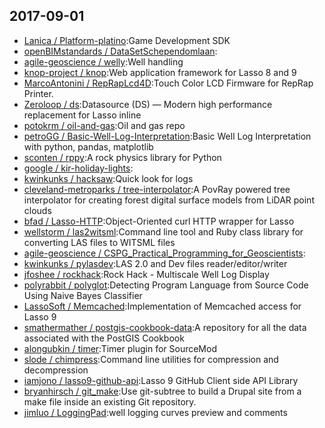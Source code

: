 ## 2017-09-01

* [Lanica / Platform-platino](https://github.com/Lanica/Platform-platino):Game Development SDK
* [openBIMstandards / DataSetSchependomlaan](https://github.com/openBIMstandards/DataSetSchependomlaan):
* [agile-geoscience / welly](https://github.com/agile-geoscience/welly):Well handling
* [knop-project / knop](https://github.com/knop-project/knop):Web application framework for Lasso 8 and 9
* [MarcoAntonini / RepRapLcd4D](https://github.com/MarcoAntonini/RepRapLcd4D):Touch Color LCD Firmware for RepRap Printer.
* [Zeroloop / ds](https://github.com/Zeroloop/ds):Datasource (DS) — Modern high performance replacement for Lasso inline
* [potokrm / oil-and-gas](https://github.com/potokrm/oil-and-gas):Oil and gas repo
* [petroGG / Basic-Well-Log-Interpretation](https://github.com/petroGG/Basic-Well-Log-Interpretation):Basic Well Log Interpretation with python, pandas, matplotlib
* [sconten / rppy](https://github.com/sconten/rppy):A rock physics library for Python
* [google / kir-holiday-lights](https://github.com/google/kir-holiday-lights):
* [kwinkunks / hacksaw](https://github.com/kwinkunks/hacksaw):Quick look for logs
* [cleveland-metroparks / tree-interpolator](https://github.com/cleveland-metroparks/tree-interpolator):A PovRay powered tree interpolator for creating forest digital surface models from LiDAR point clouds
* [bfad / Lasso-HTTP](https://github.com/bfad/Lasso-HTTP):Object-Oriented curl HTTP wrapper for Lasso
* [wellstorm / las2witsml](https://github.com/wellstorm/las2witsml):Command line tool and Ruby class library for converting LAS files to WITSML <log> files
* [agile-geoscience / CSPG_Practical_Programming_for_Geoscientists](https://github.com/agile-geoscience/CSPG_Practical_Programming_for_Geoscientists):
* [kwinkunks / pylasdev](https://github.com/kwinkunks/pylasdev):LAS 2.0 and Dev files reader/editor/writer
* [jfoshee / rockhack](https://github.com/jfoshee/rockhack):Rock Hack - Multiscale Well Log Display
* [polyrabbit / polyglot](https://github.com/polyrabbit/polyglot):Detecting Program Language from Source Code Using Naive Bayes Classifier
* [LassoSoft / Memcached](https://github.com/LassoSoft/Memcached):Implementation of Memcached access for Lasso 9
* [smathermather / postgis-cookbook-data](https://github.com/smathermather/postgis-cookbook-data):A repository for all the data associated with the PostGIS Cookbook
* [alongubkin / timer](https://github.com/alongubkin/timer):Timer plugin for SourceMod
* [slode / chimpress](https://github.com/slode/chimpress):Command line utilities for compression and decompression
* [iamjono / lasso9-github-api](https://github.com/iamjono/lasso9-github-api):Lasso 9 GitHub Client side API Library
* [bryanhirsch / git_make](https://github.com/bryanhirsch/git_make):Use git-subtree to build a Drupal site from a make file inside an existing Git repository.
* [jimluo / LoggingPad](https://github.com/jimluo/LoggingPad):well logging curves preview and comments
